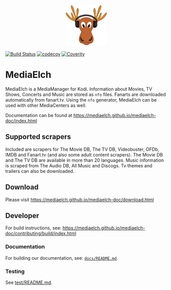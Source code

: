 <div align="center">
	<img alt="MediaElch Logo" src="data/img/MediaElch.png" />
</div>

[![Build Status](https://travis-ci.org/Komet/MediaElch.svg?branch=master)](https://travis-ci.org/Komet/MediaElch)
[![codecov](https://codecov.io/gh/Komet/MediaElch/branch/master/graph/badge.svg)](https://codecov.io/gh/Komet/MediaElch)
[![Coverity](https://img.shields.io/coverity/scan/19171.svg)](https://scan.coverity.com/projects/komet-mediaelch)

# MediaElch

MediaElch is a MediaManager for Kodi. Information about Movies, TV Shows, Concerts and Music are stored as `nfo` files.
Fanarts are downloaded automatically from fanart.tv.
Using the `nfo` generator, MediaElch can be used with other MediaCenters as well.

Documentation can be found at https://mediaelch.github.io/mediaelch-doc/index.html


## Supported scrapers

Included are scrapers for The Movie DB, The TV DB, Videobuster, OFDb, IMDB and Fanart.tv (and also some adult content scrapers).
The Movie DB and The TV DB are available in more than 20 languages.
Music information is scraped from The Audio DB, All Music and Discogs.
Tv themes and trailers can also be downloaded.


## Download

Please visit https://mediaelch.github.io/mediaelch-doc/download.html


## Developer
For build instructions, see: https://mediaelch.github.io/mediaelch-doc/contributing/build/index.html

### Documentation
For building our documentation, see: [`docs/README.md`](docs/README.md).

### Testing
See [test/README.md](./test/README.md).
